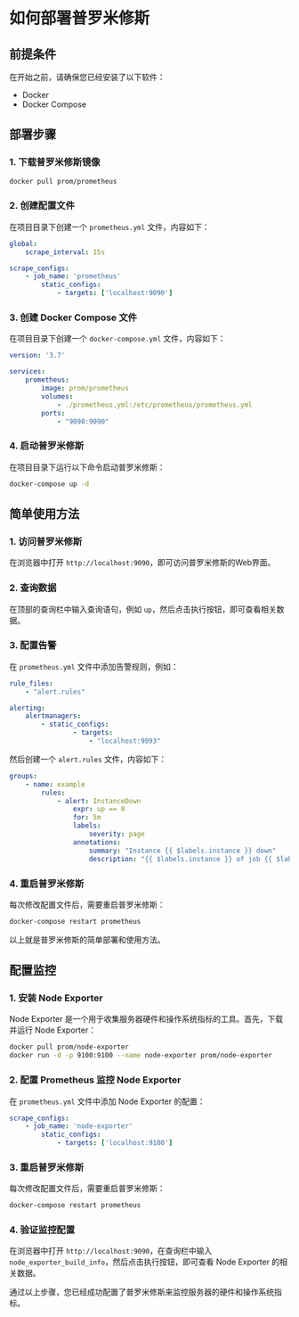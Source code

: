 # 如何部署普罗米修斯

## 前提条件
在开始之前，请确保您已经安装了以下软件：
- Docker
- Docker Compose

## 部署步骤

### 1. 下载普罗米修斯镜像
```bash
docker pull prom/prometheus
```

### 2. 创建配置文件
在项目目录下创建一个 `prometheus.yml` 文件，内容如下：
```yaml
global:
    scrape_interval: 15s

scrape_configs:
    - job_name: 'prometheus'
        static_configs:
            - targets: ['localhost:9090']
```

### 3. 创建 Docker Compose 文件
在项目目录下创建一个 `docker-compose.yml` 文件，内容如下：
```yaml
version: '3.7'

services:
    prometheus:
        image: prom/prometheus
        volumes:
            - ./prometheus.yml:/etc/prometheus/prometheus.yml
        ports:
            - "9090:9090"
```

### 4. 启动普罗米修斯
在项目目录下运行以下命令启动普罗米修斯：
```bash
docker-compose up -d
```

## 简单使用方法

### 1. 访问普罗米修斯
在浏览器中打开 `http://localhost:9090`，即可访问普罗米修斯的Web界面。

### 2. 查询数据
在顶部的查询栏中输入查询语句，例如 `up`，然后点击执行按钮，即可查看相关数据。

### 3. 配置告警
在 `prometheus.yml` 文件中添加告警规则，例如：
```yaml
rule_files:
    - "alert.rules"

alerting:
    alertmanagers:
        - static_configs:
                - targets:
                    - "localhost:9093"
```
然后创建一个 `alert.rules` 文件，内容如下：
```yaml
groups:
    - name: example
        rules:
            - alert: InstanceDown
                expr: up == 0
                for: 5m
                labels:
                    severity: page
                annotations:
                    summary: "Instance {{ $labels.instance }} down"
                    description: "{{ $labels.instance }} of job {{ $labels.job }} has been down for more than 5 minutes."
```

### 4. 重启普罗米修斯
每次修改配置文件后，需要重启普罗米修斯：
```bash
docker-compose restart prometheus
```

以上就是普罗米修斯的简单部署和使用方法。

## 配置监控

### 1. 安装 Node Exporter
Node Exporter 是一个用于收集服务器硬件和操作系统指标的工具。首先，下载并运行 Node Exporter：
```bash
docker pull prom/node-exporter
docker run -d -p 9100:9100 --name node-exporter prom/node-exporter
```

### 2. 配置 Prometheus 监控 Node Exporter
在 `prometheus.yml` 文件中添加 Node Exporter 的配置：
```yaml
scrape_configs:
    - job_name: 'node-exporter'
        static_configs:
            - targets: ['localhost:9100']
```

### 3. 重启普罗米修斯
每次修改配置文件后，需要重启普罗米修斯：
```bash
docker-compose restart prometheus
```

### 4. 验证监控配置
在浏览器中打开 `http://localhost:9090`，在查询栏中输入 `node_exporter_build_info`，然后点击执行按钮，即可查看 Node Exporter 的相关数据。

通过以上步骤，您已经成功配置了普罗米修斯来监控服务器的硬件和操作系统指标。